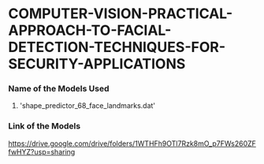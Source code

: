 # COMPUTER-VISION-PRACTICAL-APPROACH-TO-FACIAL-DETECTION-TECHNIQUES-FOR-SECURITY-APPLICATIONS

### Name of the Models Used

1. 'shape_predictor_68_face_landmarks.dat'


### Link of the Models

https://drive.google.com/drive/folders/1WTHFh9OTl7Rzk8mO_p7FWs260ZFfwHYZ?usp=sharing

